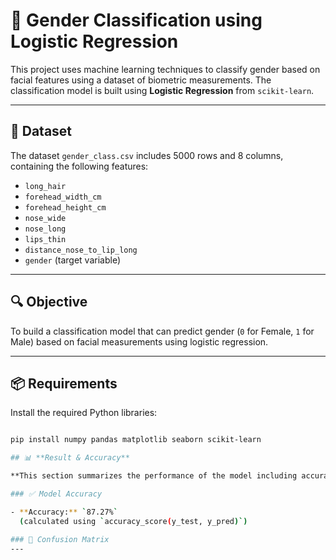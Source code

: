 # 👥 Gender Classification using Logistic Regression

This project uses machine learning techniques to classify gender based on facial features using a dataset of biometric measurements. The classification model is built using **Logistic Regression** from `scikit-learn`.

---
## 📁 Dataset

The dataset `gender_class.csv` includes 5000 rows and 8 columns, containing the following features:

- `long_hair`
- `forehead_width_cm`
- `forehead_height_cm`
- `nose_wide`
- `nose_long`
- `lips_thin`
- `distance_nose_to_lip_long`
- `gender` (target variable)

---

## 🔍 Objective

To build a classification model that can predict gender (`0` for Female, `1` for Male) based on facial measurements using logistic regression.

---

## 📦 Requirements

Install the required Python libraries:

```bash

pip install numpy pandas matplotlib seaborn scikit-learn

## 📊 **Result & Accuracy**

**This section summarizes the performance of the model including accuracy, confusion matrix, and classification metrics.**

### ✅ Model Accuracy

- **Accuracy:** `87.27%`  
  (calculated using `accuracy_score(y_test, y_pred)`)

### 🧮 Confusion Matrix
---






